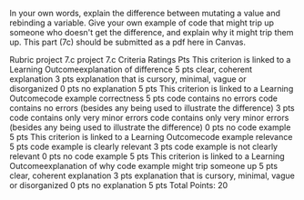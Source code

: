 In your own words, explain the difference between mutating a value and rebinding a variable.  Give your own example of code that might trip up someone who doesn't get the difference, and explain why it might trip them up.  This part (7c) should be submitted as a pdf here in Canvas.

 

Rubric
project 7.c
project 7.c
Criteria	Ratings	Pts
This criterion is linked to a Learning Outcomeexplanation of difference
5 pts
clear, coherent explanation
3 pts
explanation that is cursory, minimal, vague or disorganized
0 pts
no explanation
5 pts
This criterion is linked to a Learning Outcomecode example correctness
5 pts
code contains no errors
code contains no errors (besides any being used to illustrate the difference)
3 pts
code contains only very minor errors
code contains only very minor errors (besides any being used to illustrate the difference)
0 pts
no code example
5 pts
This criterion is linked to a Learning Outcomecode example relevance
5 pts
code example is clearly relevant
3 pts
code example is not clearly relevant
0 pts
no code example
5 pts
This criterion is linked to a Learning Outcomeexplanation of why code example might trip someone up
5 pts
clear, coherent explanation
3 pts
explanation that is cursory, minimal, vague or disorganized
0 pts
no explanation
5 pts
Total Points: 20
